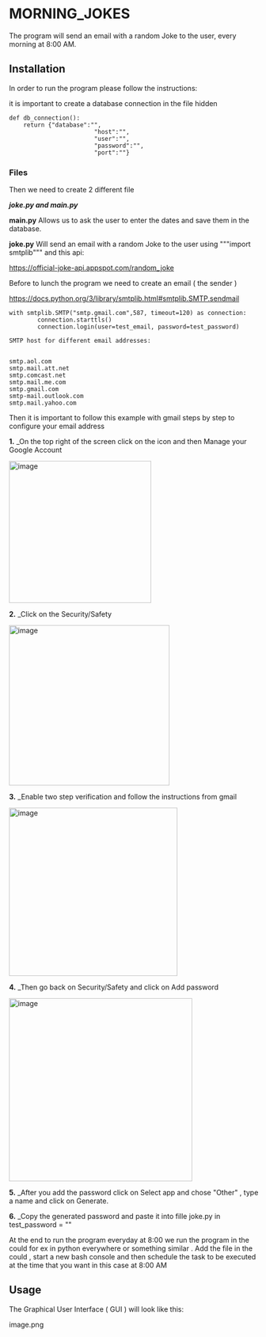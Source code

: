 # MORNING_JOKES

The program will send an email with a random Joke to the user, every morning at 8:00 AM.



## Installation

In order to run the program please follow the instructions:

it is important to create a database connection in the file hidden 

```
def db_connection():
    return {"database":"",
                        "host":"",
                        "user":"",
                        "password":"",
                        "port":""}

```

### Files

Then we need to create 2 different file 

**_joke.py and main.py_**

**main.py** Allows us to ask the user to enter the dates and save them in the database.

**joke.py** Will send an email with a random Joke to the user using """import smtplib""" and this api:

https://official-joke-api.appspot.com/random_joke

Before to lunch the program we need to create an email ( the sender )

https://docs.python.org/3/library/smtplib.html#smtplib.SMTP.sendmail

``` 
with smtplib.SMTP("smtp.gmail.com",587, timeout=120) as connection:
        connection.starttls()
        connection.login(user=test_email, password=test_password)

SMTP host for different email addresses:


smtp.aol.com
smtp.mail.att.net
smtp.comcast.net
smtp.mail.me.com
smtp.gmail.com
smtp-mail.outlook.com
smtp.mail.yahoo.com    

```
Then it is important to follow this example with gmail steps by step to configure your email address


**1.** _On the top right of the screen click on the icon and then Manage your Google Account

<img width="287" alt="image" src="https://user-images.githubusercontent.com/110894389/220471922-99ea43d0-2599-4683-bd78-dd34bdd764c8.png">



**2.** _Click on the Security/Safety

<img width="324" alt="image" src="https://user-images.githubusercontent.com/110894389/220472134-20f8508d-15d4-443f-a765-c7183b8a1252.png">


**3.** _Enable two step verification and follow the instructions from gmail

<img width="340" alt="image" src="https://user-images.githubusercontent.com/110894389/220472533-b788ed6e-f74d-49a3-9a31-42922e03e765.png">



**4.** _Then go back on Security/Safety and click on Add password

<img width="370" alt="image" src="https://user-images.githubusercontent.com/110894389/220472859-735c8fe5-a7b2-4ed1-8d59-bfab94f712e0.png">


**5.** _After you add the password click on Select app and chose "Other" , type a name and click on Generate.


**6.** _Copy the generated password and paste it into fille joke.py in  test_password = ""




At the end to run the program everyday at 8:00 we run the program in the could  for ex in python everywhere or something similar . Add the file in the could , start a new bash console and then schedule the task to be executed at the time that you want in this case at 8:00 AM



## Usage

The Graphical User Interface  ( GUI ) will look like this:

image.png





